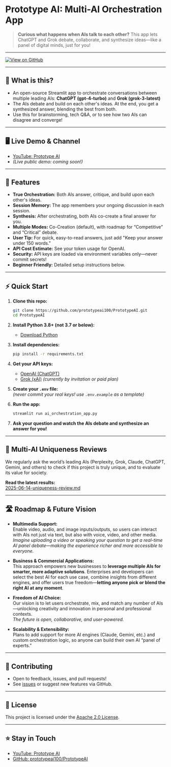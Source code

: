 # Prototype AI: Multi-AI Orchestration App

> **Curious what happens when AIs talk to each other?**
> This app lets ChatGPT and Grok debate, collaborate, and synthesize ideas—like a panel of digital minds, just for you!

---

[![View on GitHub](https://img.shields.io/badge/GitHub-prototypeai100/PrototypeAI-blue?logo=github)](https://github.com/prototypeai100/PrototypeAI)

---

## 🚀 What is this?

- An open-source Streamlit app to orchestrate conversations between multiple leading AIs: **ChatGPT (gpt-4-turbo)** and **Grok (grok-3-latest)**
- The AIs debate and build on each other's ideas. At the end, you get a synthesized answer, blending the best from both.
- Use this for brainstorming, tech Q&A, or to see how two AIs can disagree and converge!

---

## 🖥️ Live Demo & Channel

- [YouTube: Prototype AI](https://www.youtube.com/@PrototypeAI01)
- *(Live public demo: coming soon!)*

---

## 📝 Features

- **True Orchestration:** Both AIs answer, critique, and build upon each other's ideas.
- **Session Memory:** The app remembers your ongoing discussion in each session.
- **Synthesis:** After orchestrating, both AIs co-create a final answer for you.
- **Multiple Modes:** Co-Creation (default), with roadmap for “Competitive” and “Critical” debate.
- **User Tip:** For quick, easy-to-read answers, just add "Keep your answer under 150 words."
- **API Cost Estimate:** See your token usage for OpenAI.
- **Security:** API keys are loaded via environment variables only—never commit secrets!
- **Beginner Friendly:** Detailed setup instructions below.

---

## ⚡ Quick Start

1. **Clone this repo:**
    ```bash
    git clone https://github.com/prototypeai100/PrototypeAI.git
    cd PrototypeAI
    ```

2. **Install Python 3.8+ (not 3.7 or below):**
    - [Download Python](https://www.python.org/downloads/)

3. **Install dependencies:**
    ```bash
    pip install -r requirements.txt
    ```

4. **Get your API keys:**  
   - [OpenAI (ChatGPT)](https://platform.openai.com/api-keys)  
   - [Grok (xAI)](https://x.ai) *(currently by invitation or paid plan)*

5. **Create your `.env` file:**  
   *(never commit your real keys! use `.env.example` as a template)*

6. **Run the app:**
    ```bash
    streamlit run ai_orchestration_app.py
    ```

7. **Ask your question and watch the AIs debate and synthesize an answer for you!**

---

## 🔎 Multi-AI Uniqueness Reviews

We regularly ask the world’s leading AIs (Perplexity, Grok, Claude, ChatGPT, Gemini, and others) to check if this project is truly unique, and to evaluate its value for society.

**Read the latest results:**  
[2025-06-14-uniqueness-review.md](2025-06-14-uniqueness-review.md)

---

## 🛣️ Roadmap & Future Vision

- **Multimedia Support:**  
  Enable video, audio, and image inputs/outputs, so users can interact with AIs not just via text, but also with voice, video, and other media.  
  *Imagine uploading a video or speaking your question to get a real-time AI panel debate—making the experience richer and more accessible to everyone.*

- **Business & Commercial Applications:**  
  This approach empowers new businesses to **leverage multiple AIs for smarter, more adaptive solutions**. Enterprises and developers can select the best AI for each use case, combine insights from different engines, and offer users true freedom—**letting anyone pick or blend the right AI at any moment**.

- **Freedom of AI Choice:**  
  Our vision is to let users orchestrate, mix, and match any number of AIs—unlocking creativity and innovation in personal and professional contexts.  
  *The future is open, collaborative, and user-powered.*

- **Scalability & Extensibility:**  
  Plans to add support for more AI engines (Claude, Gemini, etc.) and custom orchestration logic, so anyone can build their own AI “panel of experts.”

---

## 🤝 Contributing

- Open to feedback, issues, and pull requests!
- See [issues](https://github.com/prototypeai100/PrototypeAI/issues) or suggest new features via GitHub.

---

## 📄 License

This project is licensed under the [Apache 2.0 License](LICENSE).

---

## ⭐ Stay in Touch

- [YouTube: Prototype AI](https://www.youtube.com/@PrototypeAI01)
- [GitHub: prototypeai100/PrototypeAI](https://github.com/prototypeai100/PrototypeAI)
